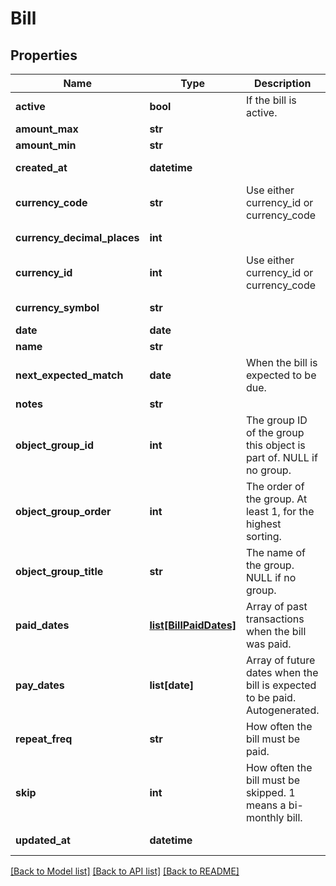 # Bill

## Properties
Name | Type | Description | Notes
------------ | ------------- | ------------- | -------------
**active** | **bool** | If the bill is active. | [optional] 
**amount_max** | **str** |  | 
**amount_min** | **str** |  | 
**created_at** | **datetime** |  | [optional] [readonly] 
**currency_code** | **str** | Use either currency_id or currency_code | [optional] 
**currency_decimal_places** | **int** |  | [optional] [readonly] 
**currency_id** | **int** | Use either currency_id or currency_code | [optional] 
**currency_symbol** | **str** |  | [optional] [readonly] 
**date** | **date** |  | 
**name** | **str** |  | 
**next_expected_match** | **date** | When the bill is expected to be due. | [optional] [readonly] 
**notes** | **str** |  | [optional] 
**object_group_id** | **int** | The group ID of the group this object is part of. NULL if no group. | [optional] 
**object_group_order** | **int** | The order of the group. At least 1, for the highest sorting. | [optional] 
**object_group_title** | **str** | The name of the group. NULL if no group. | [optional] 
**paid_dates** | [**list[BillPaidDates]**](BillPaidDates.md) | Array of past transactions when the bill was paid. | [optional] [readonly] 
**pay_dates** | **list[date]** | Array of future dates when the bill is expected to be paid. Autogenerated. | [optional] [readonly] 
**repeat_freq** | **str** | How often the bill must be paid. | 
**skip** | **int** | How often the bill must be skipped. 1 means a bi-monthly bill. | [optional] 
**updated_at** | **datetime** |  | [optional] [readonly] 

[[Back to Model list]](../README.md#documentation-for-models) [[Back to API list]](../README.md#documentation-for-api-endpoints) [[Back to README]](../README.md)


